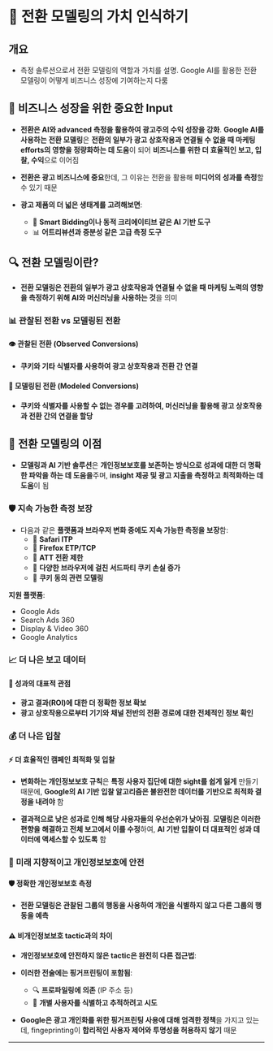 # 🤖 전환 모델링의 가치 인식하기

## 개요
- 측정 솔루션으로서 전환 모델링의 역할과 가치를 설명. Google AI를 활용한 전환 모델링이 어떻게 비즈니스 성장에 기여하는지 다룸

## 💼 비즈니스 성장을 위한 중요한 Input

- **전환은 AI와 advanced 측정을 활용하여 광고주의 수익 성장을 강화**. **Google AI를 사용하는 전환 모델링**은 **전환의 일부가 광고 상호작용과 연결될 수 없을 때 마케팅 efforts의 영향을 정량화하는 데 도움**이 되어 **비즈니스를 위한 더 효율적인 보고, 입찰, 수익**으로 이어짐

- **전환은 광고 비즈니스에 중요**한데, 그 이유는 전환을 활용해 **미디어의 성과를 측정**할 수 있기 때문

- **광고 제품의 더 넓은 생태계를 고려해보면**:
    - 🤖 **Smart Bidding이나 동적 크리에이티브 같은 AI 기반 도구**
    - 📊 **어트리뷰션과 증분성 같은 고급 측정 도구**

## 🔍 전환 모델링이란?

- **전환 모델링은 전환의 일부가 광고 상호작용과 연결될 수 없을 때 마케팅 노력의 영향을 측정하기 위해 AI와 머신러닝을 사용하는 것**을 의미

### 📊 관찰된 전환 vs 모델링된 전환

#### 👁️ 관찰된 전환 (Observed Conversions)
- **쿠키와 기타 식별자를 사용하여 광고 상호작용과 전환 간 연결**

#### 🤖 모델링된 전환 (Modeled Conversions)
- **쿠키와 식별자를 사용할 수 없는 경우를 고려하여, 머신러닝을 활용해 광고 상호작용과 전환 간의 연결을 할당**

## 🚀 전환 모델링의 이점

- **모델링과 AI 기반 솔루션**은 **개인정보보호를 보존하는 방식으로 성과에 대한 더 명확한 파악을 하는 데 도움을**주며, **insight 제공 및 광고 지출을 측정하고 최적화하는 데 도움**이 됨

### 🛡️ 지속 가능한 측정 보장

- 다음과 같은 **플랫폼과 브라우저 변화 중에도 지속 가능한 측정을 보장**함:
    - 🍎 **Safari ITP**
    - 🦊 **Firefox ETP/TCP**
    - 📱 **ATT 전환 제한**
    - 🍪 **다양한 브라우저에 걸친 서드파티 쿠키 손실 증가**
    - 🤝 **쿠키 동의 관련 모델링**

**지원 플랫폼**:
- Google Ads
- Search Ads 360
- Display & Video 360
- Google Analytics

### 📈 더 나은 보고 데이터

#### 🎯 성과의 대표적 관점
- **광고 결과(ROI)에 대한 더 정확한 정보 확보**
- **광고 상호작용으로부터 기기와 채널 전반의 전환 경로에 대한 전체적인 정보 확인**

### 💰 더 나은 입찰

#### ⚡ 더 효율적인 캠페인 최적화 및 입찰

- **변화하는 개인정보보호 규칙**은 **특정 사용자 집단에 대한 sight를 쉽게 잃게** 만들기 때문에, **Google의 AI 기반 입찰 알고리즘은 불완전한 데이터를 기반으로 최적화 결정을 내려야** 함

- **결과적으로 낮은 성과로 인해 해당 사용자들의 우선순위가 낮아짐**. **모델링은 이러한 편향을 해결하고 전체 보고에서 이를 수정**하여, **AI 기반 입찰이 더 대표적인 성과 데이터에 액세스할 수 있도록** 함

### 🔮 미래 지향적이고 개인정보보호에 안전

#### 🛡️ 정확한 개인정보보호 측정

- **전환 모델링은 관찰된 그룹의 행동을 사용하여 개인을 식별하지 않고 다른 그룹의 행동을 예측**

#### ⚠️ 비개인정보보호 tactic과의 차이

- **개인정보보호에 안전하지 않은 tactic은 완전히 다른 접근법**:

- **이러한 전술에는 핑거프린팅이 포함됨**:
    - 🔍 **프로파일링에 의존** (IP 주소 등)
    - 👤 **개별 사용자를 식별하고 추적하려고 시도**

- **Google은 광고 개인화를 위한 핑거프린팅 사용에 대해 엄격한 정책**을 가지고 있는데, fingeprinting이 **합리적인 사용자 제어와 투명성을 허용하지 않기** 때문

---
